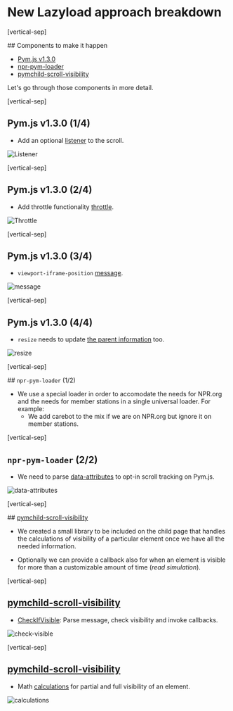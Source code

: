 # New Lazyload approach breakdown

[vertical-sep]

## Components to make it happen

* [Pym.js v1.3.0](https://github.com/nprapps/pym.js/blob/master/src/pym.js)
* [npr-pym-loader](https://github.com/nprapps/npr-pym-loader/blob/master/src/npr-pym-loader.js)
* [pymchild-scroll-visibility](https://github.com/nprapps/pymchild-scroll-visibility/blob/master/src/pymchild-scroll-visibility.js)

Let's go through those components in more detail.

[vertical-sep]

## Pym.js v1.3.0 (1/4)

* Add an optional [listener](https://github.com/nprapps/pym.js/blob/master/src/pym.js#L440-L442) to the scroll.

![Listener][lazyload01] <!-- .element: class="img_100" -->

[lazyload01]: images/lazyload01.png

[vertical-sep]

## Pym.js v1.3.0 (2/4)

* Add throttle functionality [throttle](https://github.com/nprapps/pym.js/blob/master/src/pym.js#L110-L162).

![Throttle][lazyload02] <!-- .element: class="img_60" -->

[lazyload02]: images/lazyload02.png

[vertical-sep]

## Pym.js v1.3.0 (3/4)

* `viewport-iframe-position` [message](https://github.com/nprapps/pym.js/blob/master/src/pym.js#L653-L673).

![message][lazyload03] <!-- .element: class="img_100" -->

[lazyload03]: images/lazyload03.png

[vertical-sep]

## Pym.js v1.3.0 (4/4)

* `resize` needs to update [the parent information](https://github.com/nprapps/pym.js/blob/master/src/pym.js#L452-L457) too.

![resize][lazyload04] <!-- .element: class="img_100" -->

[lazyload04]: images/lazyload04.png

[vertical-sep]

## `npr-pym-loader` (1/2)

* We use a special loader in order to accomodate the needs for NPR.org and the needs for member stations in a single universal loader. For example:
    * We add carebot to the mix if we are on NPR.org but ignore it on member stations.

[vertical-sep]

## `npr-pym-loader` (2/2)

* We need to parse [data-attributes](https://github.com/nprapps/npr-pym-loader/blob/master/src/npr-pym-loader.js#L70-L84) to opt-in scroll tracking on Pym.js.

![data-attributes][lazyload05] <!-- .element: class="img_100" -->

[lazyload05]: images/lazyload05.png

[vertical-sep]

## [pymchild-scroll-visibility](https://github.com/nprapps/pymchild-scroll-visibility/blob/master/src/pymchild-scroll-visibility.js)

* We created a small library to be included on the child page that handles the calculations of visibility of a particular element once we have all the needed information.

* Optionally we can provide a callback also for when an element is visible for more than a customizable amount of time (_read simulation_).

[vertical-sep]

## [pymchild-scroll-visibility](https://github.com/nprapps/pymchild-scroll-visibility/blob/master/src/pymchild-scroll-visibility.js)

* [CheckIfVisible](https://github.com/nprapps/pymchild-scroll-visibility/blob/master/src/pymchild-scroll-visibility.js#L119-L136): Parse message, check visibility and invoke callbacks.

![check-visible][lazyload06] <!-- .element: class="img_100" -->

[lazyload06]: images/lazyload06.png

[vertical-sep]

## [pymchild-scroll-visibility](https://github.com/nprapps/pymchild-scroll-visibility/blob/master/src/pymchild-scroll-visibility.js)

* Math [calculations](https://github.com/nprapps/pymchild-scroll-visibility/blob/master/src/pymchild-scroll-visibility.js#L86-L117) for partial and full visibility of an element.

![calculations][lazyload07] <!-- .element: class="img_60" -->

[lazyload07]: images/lazyload07.png
